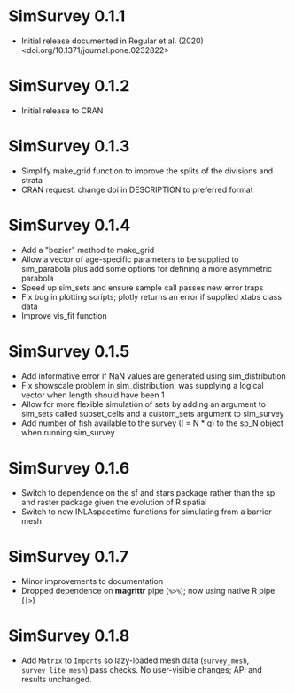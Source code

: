 # SimSurvey 0.1.1

* Initial release documented in Regular et al. (2020) <doi.org/10.1371/journal.pone.0232822>

# SimSurvey 0.1.2

* Initial release to CRAN

# SimSurvey 0.1.3

* Simplify make_grid function to improve the splits of the divisions and strata
* CRAN request: change doi in DESCRIPTION to preferred format

# SimSurvey 0.1.4

* Add a "bezier" method to make_grid
* Allow a vector of age-specific parameters to be supplied to sim_parabola plus add some options for defining a more asymmetric parabola
* Speed up sim_sets and ensure sample call passes new error traps
* Fix bug in plotting scripts; plotly returns an error if supplied xtabs class data
* Improve vis_fit function

# SimSurvey 0.1.5

* Add informative error if NaN values are generated using sim_distribution
* Fix showscale problem in sim_distribution; was supplying a logical vector when length should have been 1
* Allow for more flexible simulation of sets by adding an argument to sim_sets called subset_cells and a custom_sets argument to sim_survey
* Add number of fish available to the survey (I = N * q) to the sp_N object when running sim_survey

# SimSurvey 0.1.6

* Switch to dependence on the sf and stars package rather than the sp and raster package given the evolution of R spatial
* Switch to new INLAspacetime functions for simulating from a barrier mesh

# SimSurvey 0.1.7

* Minor improvements to documentation
* Dropped dependence on **magrittr** pipe (`%>%`); now using native R pipe (`|>`)

# SimSurvey 0.1.8

* Add `Matrix` to `Imports` so lazy-loaded mesh data (`survey_mesh`, `survey_lite_mesh`) pass checks. No user-visible changes; API and results unchanged.

